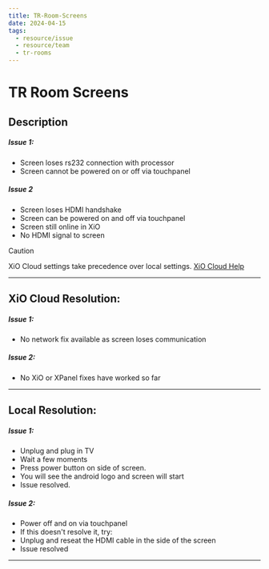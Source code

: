 ```yaml
---
title: TR-Room-Screens
date: 2024-04-15
tags:
  - resource/issue
  - resource/team
  - tr-rooms
---
```

# TR Room Screens

## Description

##### Issue 1:
- Screen loses rs232 connection with processor
- Screen cannot be powered on or off via touchpanel

##### Issue 2
- Screen loses HDMI handshake
- Screen can be powered on and off via touchpanel
- Screen still online in XiO
- No HDMI signal to screen
 
 > [!CAUTION]
> XiO Cloud settings take precedence over local settings. [XiO Cloud Help](../02-Resources/Crestron-OLH-Links.md#XiO-Cloud)

---

## XiO Cloud Resolution:

##### Issue 1:
- No network fix available as screen loses communication 

##### Issue 2:
- No XiO or XPanel fixes have worked so far

---

## Local Resolution:

##### Issue 1:
- Unplug and plug in TV
- Wait a few moments
- Press power button on side of screen.
- You will see the android logo and screen will start
- Issue resolved.

##### Issue 2:
- Power off and on via touchpanel
- If this doesn't resolve it, try:
- Unplug and reseat the HDMI cable in the side of the screen
- Issue resolved

---
